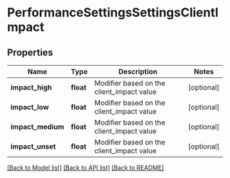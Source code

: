 # PerformanceSettingsSettingsClientImpact

## Properties
Name | Type | Description | Notes
------------ | ------------- | ------------- | -------------
**impact_high** | **float** | Modifier based on the client_impact value | [optional] 
**impact_low** | **float** | Modifier based on the client_impact value | [optional] 
**impact_medium** | **float** | Modifier based on the client_impact value | [optional] 
**impact_unset** | **float** | Modifier based on the client_impact value | [optional] 

[[Back to Model list]](../README.md#documentation-for-models) [[Back to API list]](../README.md#documentation-for-api-endpoints) [[Back to README]](../README.md)


